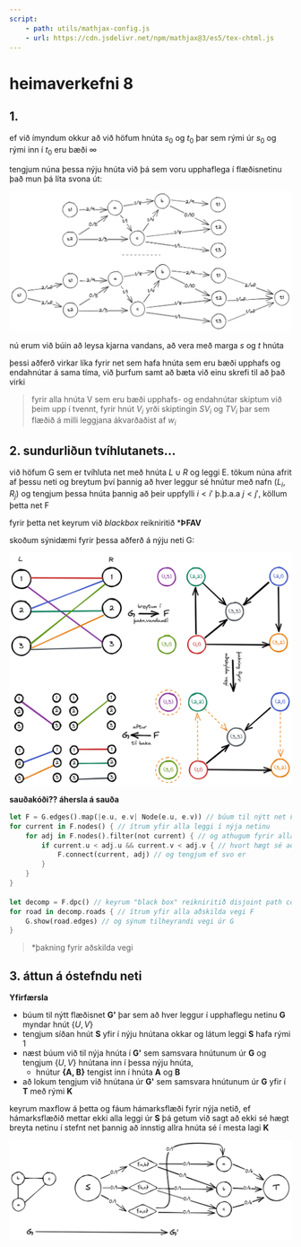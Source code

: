 ```yaml
---
script: 
    - path: utils/mathjax-config.js
    - url: https://cdn.jsdelivr.net/npm/mathjax@3/es5/tex-chtml.js
---
```

# heimaverkefni 8


## 1. 
ef við ímyndum okkur að við höfum hnúta 
$s_0$ og 
$t_0$ þar sem rými úr 
$s_0$ og rými inn í 
$t_0$ eru bæði 
$\infty$

tengjum núna þessa nýju hnúta við þá sem voru upphaflega í flæðisnetinu það mun þá líta svona út:  

![](imgs/multiple.png)

nú erum við búin að leysa kjarna vandans, að vera með marga $s$ og $t$ hnúta

þessi aðferð virkar líka fyrir net sem hafa hnúta sem eru bæði upphafs og endahnútar á sama tíma, við þurfum samt að bæta við einu skrefi til að það virki  
> fyrir alla hnúta V sem eru bæði upphafs- og endahnútar skiptum við þeim upp í tvennt, fyrir hnút $V_i$ yrði skiptingin $SV_i$ og $TV_i$ þar sem flæðið á milli leggjana ákvarðaðist af $w_i$

## 2. sundurliðun tvíhlutanets...
við höfum G sem er tvíhluta net með hnúta 
$L \cup R$ og leggi E. 
tökum núna afrit af þessu neti og breytum því þannig að hver leggur sé hnútur með nafn 
$(L_i, R_j)$ og tengjum þessa hnúta þannig að þeir uppfylli
$i < i'$ þ.þ.a.a
$j < j'$, köllum þetta net F

fyrir þetta net keyrum við *blackbox* reikniritið \***ÞFAV**

skoðum sýnidæmi fyrir þessa aðferð á nýju neti G:  

![](imgs/decomp.excalidraw.png)

**sauðakóði?? áhersla á sauða**
```rust
let F = G.edges().map(|e.u, e.v| Node(e.u, e.v)) // búum til nýtt net F úr leggjum G
for current in F.nodes() { // ítrum yfir alla leggi í nýja netinu
    for adj in F.nodes().filter(not current) { // og athugum fyrir alla aðra hnúta en núverandi
        if current.u < adj.u && current.v < adj.v { // hvort hægt sé að tengja samkvæmt reglu
            F.connect(current, adj) // og tengjum ef svo er
        }
    }
}

let decomp = F.dpc() // keyrum "black box" reikniritið disjoint path coverage
for road in decomp.roads { // ítrum yfir alla aðskilda vegi F 
    G.show(road.edges) // og sýnum tilheyrandi vegi úr G
}
```
> *þakning fyrir aðskilda vegi

## 3. áttun á óstefndu neti
**Yfirfærsla**
- búum til nýtt flæðisnet **G'** þar sem að hver leggur í upphaflegu netinu **G** myndar hnút $\{U,V\}$  
- tengjum síðan hnút **S** yfir í nýju hnútana okkar og látum leggi **S** hafa rými 1  
- næst búum við til nýja hnúta í **G'** sem samsvara hnútunum úr **G** og tengjum $\{U,V\}$ hnútana inn í þessa nýju hnúta,
    - hnútur **{A, B}** tengist inn í hnúta **A** og **B**
- að lokum tengjum við hnútana úr **G'** sem samsvara hnútunum úr **G** yfir í **T** með rými **K** 

keyrum maxflow á þetta og fáum hámarksflæði fyrir nýja netið, ef hámarksflæðið mettar ekki alla leggi úr **S** þá getum við sagt að ekki sé hægt breyta netinu í stefnt net þannig að innstig allra hnúta sé í mesta lagi **K**

![sýnidæmi fyrir 3](imgs/flow3.png)